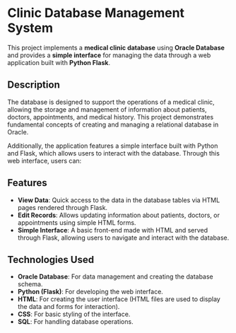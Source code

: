 # Clinic Database Management System

This project implements a **medical clinic database** using **Oracle Database** and provides a **simple interface** for managing the data through a web application built with **Python Flask**.

## Description

The database is designed to support the operations of a medical clinic, allowing the storage and management of information about patients, doctors, appointments, and medical history. This project demonstrates fundamental concepts of creating and managing a relational database in Oracle.

Additionally, the application features a simple interface built with Python and Flask, which allows users to interact with the database. Through this web interface, users can:

## Features

- **View Data**: Quick access to the data in the database tables via HTML pages rendered through Flask.
- **Edit Records**: Allows updating information about patients, doctors, or appointments using simple HTML forms.
- **Simple Interface**: A basic front-end made with HTML and served through Flask, allowing users to navigate and interact with the database.

## Technologies Used

- **Oracle Database**: For data management and creating the database schema.
- **Python (Flask)**: For developing the web interface.
- **HTML**: For creating the user interface (HTML files are used to display the data and forms for interaction).
- **CSS**: For basic styling of the interface.
- **SQL**: For handling database operations.
